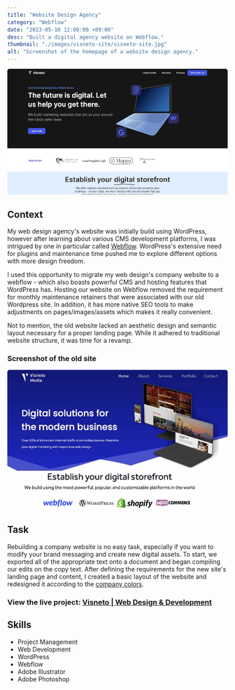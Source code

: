 ```yaml
---
title: "Website Design Agency"
category: "Webflow"
date: "2023-05-10 12:00:00 +09:00"
desc: "Built a digital agency website on Webflow."
thumbnail: "./images/visneto-site/visneto-site.jpg"
alt: "Screenshot of the homepage of a website design agency."
---
```


<img src="./images/visneto-site/visneto-site.jpg"
     alt="Screenshot of the homepage of a website design agency."
     style="border-radius: 5px;" />

## Context

My web design agency's website was initially build using WordPress, however after learning about various CMS development platforms, I was intrigued by one in particular called [Webflow](https://webflow.com/). WordPress's extensive need for plugins and maintenance time pushed me to explore different options with more design freedom.

I used this opportunity to migrate my web design's company website to a webflow - which also boasts powerful CMS and hosting features that WordPress has. Hosting our website on Webflow removed the requirement for monthly maintenance retainers that were associated with our old Wordpress site. In addition, it has more native SEO tools to make adjustments on pages/images/assets which makes it really convenient.

Not to mention, the old website lacked an aesthetic design and semantic layout necessary for a proper landing page. While it adhered to traditional website structure, it was time for a revamp.

### Screenshot of the old site

<img src="./images/visneto-site/old-visneto-media-site.jpg"
     alt="Screenshot of the homepage of the previous website built on wordpress, lacking an aesthetic homepage."
     style="border-radius: 5px;" />

## Task

Rebuilding a company website is no easy task, especially if you want to modify your brand messaging and create new digital assets. To start, we exported all of the appropriate text onto a document and began compiling our edits on the copy text. After defining the requirements for the new site's landing page and content, I created a basic layout of the website and redesigned it according to the [company colors](https://coolors.co/000814-2d00f7-0056e0-fafaff).

### View the live project: [Visneto | Web Design & Development](https://visneto.webflow.io/)

## Skills

- Project Management
- Web Development
- WordPress
- Webflow
- Adobe Illustrator
- Adobe Photoshop
